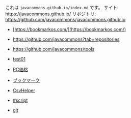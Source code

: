 これは `javacommons.github.io/index.md` です。
サイト: https://javacommons.github.io/
リポジトリ: https://github.com/javacommons/javacommons.github.io

* [https://bookmarkos.com/](https://bookmarkos.com/)
* https://github.com/javacommons?tab=repositories
* https://github.com/javacommons/tools

* [test01](test01/index.md)
* [PC価格](PC価格/index.md)
* [ブックマーク](ブックマーク/index.md)
* [CsvHelper](CsvHelper/index.md)
* [\#script](SharpScript/index.md)
* [git](git/index.md)
